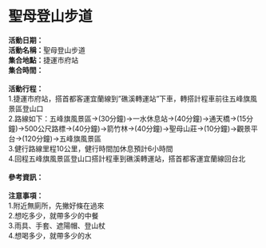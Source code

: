 <h1><b>聖母登山步道</b></h1>
<b>活動日期：</b><br>
<b>活動名稱：</b>聖母登山步道<br>
<b>集合地點：</b>捷運市府站</b><br>
<b>集合時間：</b><br>
<br>
<b>活動行程：</b><br>
1.捷運市府站，搭首都客運宜蘭線到”礁溪轉運站”下車，轉搭計程車前往五峰旗風景區登山口</b><br>
2.路線如下：五峰旗風景區→(30分鐘)→一水休息站→(40分鐘)→通天橋→(15分鐘)→500公尺路標→(40分鐘)→箭竹林→(40分鐘)→聖母山莊→(10分鐘)→觀景平台→(120分鐘)→五峰旗風景區</b><br>
3.健行路線里程10公里，健行時間加休息預計6小時間</b><br>
4.回程五峰旗風景區登山口搭計程車到礁溪轉運站，搭首都客運宜蘭線回台北</b><br>
<br>
<b>參考資訊：</b><br>
<br>
<b>注意事項：</b><br>
1.附近無廁所，先撇好條在過來<br>
2.想吃多少，就帶多少的中餐<br>
3.雨具、手套、遮陽帽、登山杖<br>
4.想喝多少，就帶多少的水<br>
